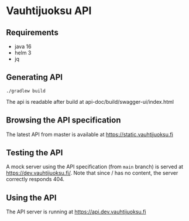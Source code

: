 # Vauhtijuoksu API

## Requirements
* java 16
* helm 3
* jq

## Generating API
```shell
./gradlew build
```
The api is readable after build at api-doc/build/swagger-ui/index.html

## Browsing the API specification
The latest API from master is available at https://static.vauhtijuoksu.fi

## Testing the API
A mock server using the API specification (from `main` branch) is served at https://dev.vauhtijuoksu.fi/. 
Note that since / has no content, the server correctly responds 404.

## Using the API
The API server is running at https://api.dev.vauhtijuoksu.fi
